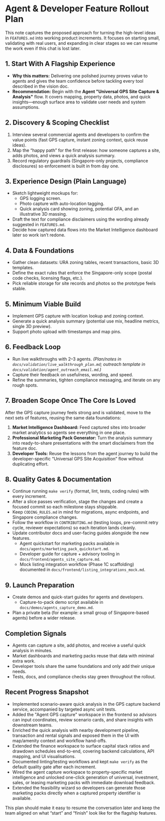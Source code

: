 # Agent & Developer Feature Rollout Plan

This note captures the proposed approach for turning the high-level ideas in
`FEATURES.md` into working product increments. It focuses on starting small,
validating with real users, and expanding in clear stages so we can resume the
work even if this chat is lost later.

## 1. Start With A Flagship Experience

- **Why this matters:** Delivering one polished journey proves value to agents
  and gives the team confidence before tackling every tool described in the
  vision doc.
- **Recommendation:** Begin with the **Agent "Universal GPS Site Capture &
  Analysis"** flow. It covers mapping, property data, photos, and quick
  insights—enough surface area to validate user needs and system assumptions.

## 2. Discovery & Scoping Checklist

1. Interview several commercial agents and developers to confirm the value
   points (fast GPS capture, instant zoning context, quick reuse ideas).
2. Map the “happy path” for the first release: how someone captures a site,
   adds photos, and views a quick analysis summary.
3. Record regulatory guardrails (Singapore-only projects, compliance
   disclosures) so enforcement is built in from day one.

## 3. Experience Design (Plain Language)

- Sketch lightweight mockups for:
  - GPS logging screen.
  - Photo capture with auto-location tagging.
  - Quick analysis card showing zoning, potential GFA, and an illustrative 3D
    massing.
- Draft the text for compliance disclaimers using the wording already suggested
  in `FEATURES.md`.
- Decide how captured data flows into the Market Intelligence dashboard later so
  work isn’t redone.

## 4. Data & Foundations

- Gather clean datasets: URA zoning tables, recent transactions, basic 3D
  templates.
- Define the exact rules that enforce the Singapore-only scope (postal code
  checks, licensing flags, etc.).
- Pick reliable storage for site records and photos so the prototype feels
  stable.

## 5. Minimum Viable Build

- Implement GPS capture with location lookup and zoning context.
- Generate a quick analysis summary (potential use mix, headline metrics, single
  3D preview).
- Support photo upload with timestamps and map pins.

## 6. Feedback Loop

- Run live walkthroughs with 2–3 agents. *(Plan/notes in `docs/validation/live_walkthrough_plan.md`; outreach template in `docs/validation/agent_outreach_email.md`.)*
- Capture their feedback on usefulness, wording, and speed.
- Refine the summaries, tighten compliance messaging, and iterate on any rough
  spots.

## 7. Broaden Scope Once The Core Is Loved

After the GPS capture journey feels strong and is validated, move to the next
sets of features, reusing the same data foundations:

1. **Market Intelligence Dashboard:** Feed captured sites into broader market
   analytics so agents see everything in one place.
2. **Professional Marketing Pack Generator:** Turn the analysis summary into
   ready-to-share presentations with the smart disclaimers from the feature doc.
3. **Developer Tools:** Reuse the lessons from the agent journey to build the
   developer-specific “Universal GPS Site Acquisition” flow without duplicating
   effort.

## 8. Quality Gates & Documentation

- Continue running `make verify` (format, lint, tests, coding rules) with every
  increment.
- After a slice passes verification, stage the changes and create a focused
  commit so each milestone stays shippable.
- Keep `CODING_RULES.md` in mind for migrations, async endpoints, and Singapore
  compliance changes.
- Follow the workflow in `CONTRIBUTING.md` (testing loops, pre-commit retry
  cycle, reviewer expectations) so each iteration lands cleanly.
- Update contributor docs and user-facing guides alongside the new features.
  - Agent quickstart for marketing packs available in
    `docs/agents/marketing_pack_quickstart.md`.
  - Developer guide for capture + advisory tooling in
    `docs/frontend/agents_site_capture.md`.
  - Mock listing integration workflow (Phase 1C scaffolding) documented in
    `docs/frontend/listing_integrations_mock.md`.

## 9. Launch Preparation

- Create demos and quick-start guides for agents and developers.
  - Capture-to-pack demo script available in `docs/demos/agents_capture_demo.md`.
- Plan a private beta (for example: a small group of Singapore-based agents)
  before a wider release.

## Completion Signals

- Agents can capture a site, add photos, and receive a useful quick analysis in
  minutes.
- Market dashboards and marketing packs reuse that data with minimal extra work.
- Developer tools share the same foundations and only add their unique needs.
- Tests, docs, and compliance checks stay green throughout the rollout.

## Recent Progress Snapshot

- Implemented scenario-aware quick analysis in the GPS capture backend service,
  accompanied by targeted async unit tests.
- Added the "Agent GPS capture" workspace in the frontend so advisors can input
  coordinates, review scenario cards, and share insights with downstream teams.
- Enriched the quick analysis with nearby development pipeline, transaction and
  rental signals and exposed them in the UI with map/amenity context and
  workflow hand-offs.
- Extended the finance workspace to surface capital stack ratios and drawdown
  schedules end-to-end, covering backend calculations, API mapping, and UI
  visualisations.
- Documented linting/testing workflows and kept `make verify` as the default
  quality gate after each increment.
- Wired the agent capture workspace to property-specific market intelligence
  and unlocked one-click generation of universal, investment, sales, or leasing
  marketing packs with immediate download feedback.
- Extended the feasibility wizard so developers can generate those marketing
  packs directly when a captured property identifier is available.

This plan should make it easy to resume the conversation later and keep the team
aligned on what “start” and “finish” look like for the flagship features.
